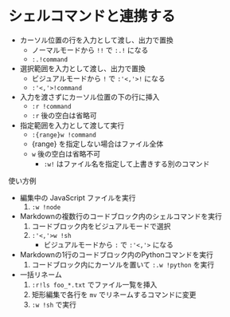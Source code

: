 # シェルコマンドと連携する

- カーソル位置の行を入力として渡し、出力で置換
    - ノーマルモードから `!!` で `:.!` になる
    - `:.!command`
- 選択範囲を入力として渡し、出力で置換
    - ビジュアルモードから `!` で `:'<,'>!` になる
    - `:'<,'>!command`
- 入力を渡さずにカーソル位置の下の行に挿入
    - `:r !command`
    - `:r` 後の空白は省略可
- 指定範囲を入力として渡して実行
    - `:{range}w !command`
    - {range} を指定しない場合はファイル全体
    - `w` 後の空白は省略不可
        - `:w!` はファイル名を指定して上書きする別のコマンド

使い方例

- 編集中の JavaScript ファイルを実行
    1.  `:w !node`
- Markdownの複数行のコードブロック内のシェルコマンドを実行
    1. コードブロック内をビジュアルモードで選択
    2. `:'<,'>w !sh`
        - ビジュアルモードから `:` で `:'<,'>` になる
- Markdownの1行のコードブロック内のPythonコマンドを実行
    1. コードブロック内にカーソルを置いて `:.w !python` を実行
- 一括リネーム
    1. `:r!ls foo_*.txt` でファイル一覧を挿入
    2. 矩形編集で各行を `mv` でリネームするコマンドに変更
    3. `:w !sh` で実行
